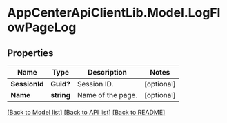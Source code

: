 # AppCenterApiClientLib.Model.LogFlowPageLog
## Properties

Name | Type | Description | Notes
------------ | ------------- | ------------- | -------------
**SessionId** | **Guid?** | Session ID.  | [optional] 
**Name** | **string** | Name of the page.  | [optional] 

[[Back to Model list]](../README.md#documentation-for-models) [[Back to API list]](../README.md#documentation-for-api-endpoints) [[Back to README]](../README.md)

